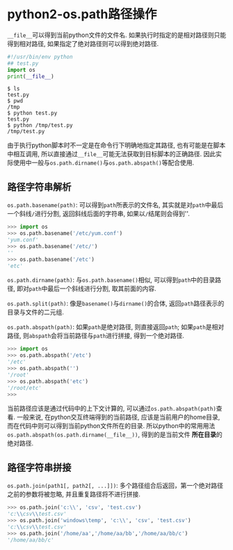 # python2-os.path路径操作

`__file__`可以得到当前python文件的文件名. 如果执行时指定的是相对路径则只能得到相对路径, 如果指定了绝对路径则可以得到绝对路径.

```py
#!/usr/bin/env python
## test.py
import os
print(__file__)
```

```
$ ls
test.py
$ pwd
/tmp
$ python test.py 
test.py
$ python /tmp/test.py 
/tmp/test.py
```

由于执行python脚本时不一定是在命令行下明确地指定其路径, 也有可能是在脚本中相互调用, 所以直接通过`__file__`可能无法获取到目标脚本的正确路径. 因此实际使用中一般与`os.path.dirname()`与`os.path.abspath()`等配合使用.

## 路径字符串解析

`os.path.basename(path)`: 可以得到`path`所表示的文件名, 其实就是对`path`中最后一个斜线`/`进行分割, 返回斜线后面的字符串, 如果以`/`结尾则会得到''.

```py
>>> import os
>>> os.path.basename('/etc/yum.conf')
'yum.conf'
>>> os.path.basename('/etc/')
''
>>> os.path.basename('/etc')
'etc'
```

`os.path.dirname(path)`: 与`os.path.basename()`相似, 可以得到`path`中的目录路径, 即对`path`中最后一个斜线进行分割, 取其前面的内容.

`os.path.split(path)`: 像是`basename()`与`dirname()`的合体, 返回`path`路径表示的目录与文件的二元组.

`os.path.abspath(path)`: 如果`path`是绝对路径, 则直接返回`path`; 如果`path`是相对路径, 则`abspath`会将当前路径与`path`进行拼接, 得到一个绝对路径. 

```py
>>> import os
>>> os.path.abspath('/etc')
'/etc'
>>> os.path.abspath('')
'/root'
>>> os.path.abspath('etc')
'/root/etc'
>>> 
```

当前路径应该是通过代码中的上下文计算的, 可以通过`os.path.abspath(path)`查看. 一般来说, 在python交互终端得到的当前路径, 应该是当前用户的home目录, 而在代码中则可以得到当前python文件所在的目录. 所以python中的常用用法`os.path.abspath(os.path.dirname(__file__))`, 得到的是当前文件 **所在目录**的绝对路径. 

## 路径字符串拼接

`os.path.join(path1[, path2[, ...]])`: 多个路径组合后返回，第一个绝对路径之前的参数将被忽略, 并且重复路径将不进行拼接. 

```py
>>> os.path.join('c:\\', 'csv', 'test.csv') 
'c:\\csv\\test.csv' 
>>> os.path.join('windows\temp', 'c:\\', 'csv', 'test.csv') 
'c:\\csv\\test.csv' 
>>> os.path.join('/home/aa','/home/aa/bb','/home/aa/bb/c') 
'/home/aa/bb/c' 
```
